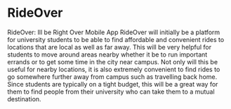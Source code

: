 # RideOver
RideOver: Ill be Right Over Mobile App
RideOver will initially be a platform for university students to be able to find affordable and convenient rides to locations that are local as well as far away. This will be very helpful for students to move around areas nearby whether it be to run important errands or to get some time in the city near campus. Not only will this be useful for nearby locations, it is also extremely convenient to find rides to go somewhere further away from campus such as travelling back home. Since students are typically on a tight budget, this will be a great way for them to find people from their university who can take them to a mutual destination.
